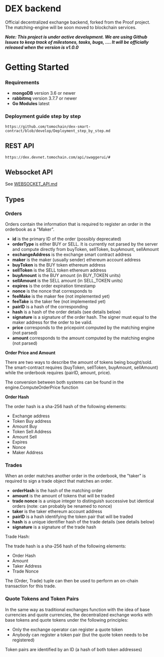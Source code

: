 # DEX backend
 
Official decentralized exchange backend, forked from the Proof project.  
The matching-engine will be soon moved to blockchain services.

_**Note: This project is under active development. We are using Github Issues to keep track of milestones, tasks, bugs, ....
It will be officially released when the version is v1.0.0**_

# Getting Started

### Requirements

- **mongoDB** version 3.6 or newer
- **rabbitmq** version 3.7.7 or newer
- **Go Modules** latest

### Deployment guide step by step
```
https://github.com/tomochain/dex-smart-contract/blob/develop/Deployment_step_by_step.md
```

## REST API
```
https://dex.devnet.tomochain.com/api/swaggerui/#
```

## Websocket API

See [WEBSOCKET_API.md](WEBSOCKET_API.md)


## Types

### Orders

Orders contain the information that is required to register an order in the orderbook as a "Maker".

- **id** is the primary ID of the order (possibly deprecated)
- **orderType** is either BUY or SELL. It is currently not parsed by the server and compute directly from buyToken, sellToken, buyAmount, sellAmount
- **exchangeAddress** is the exchange smart contract address
- **maker** is the maker (usually sender) ethereum account address
- **buyToken** is the BUY token ethereum address
- **sellToken** is the SELL token ethereum address
- **buyAmount** is the BUY amount (in BUY_TOKEN units)
- **sellAmount** is the SELL amount (in SELL_TOKEN units)
- **expires** is the order expiration timestamp
- **nonce** is the nonce that corresponds to
- **feeMake** is the maker fee (not implemented yet)
- **feeTake** is the taker fee (not implemented yet)
- **pairID** is a hash of the corresponding
- **hash** is a hash of the order details (see details below)
- **signature** is a signature of the order hash. The signer must equal to the maker address for the order to be valid.
- **price** corresponds to the pricepoint computed by the matching engine (not parsed)
- **amount** corresponds to the amount computed by the matching engine (not parsed)

**Order Price and Amount**

There are two ways to describe the amount of tokens being bought/sold. The smart-contract requires (buyToken, sellToken, buyAmount, sellAmount) while the
orderbook requires (pairID, amount, price).

The conversion between both systems can be found in the engine.ComputeOrderPrice
function

**Order Hash**

The order hash is a sha-256 hash of the following elements:

- Exchange address
- Token Buy address
- Amount Buy
- Token Sell Address
- Amount Sell
- Expires
- Nonce
- Maker Address

### Trades

When an order matches another order in the orderbook, the "taker" is required
to sign a trade object that matches an order.

- **orderHash** is the hash of the matching order
- **amount** is the amount of tokens that will be traded
- **trade nonce** is a unique integer to distinguish successive but identical orders (note: can probably be renamed to nonce)
- **taker** is the taker ethereum account address
- **pairID** is a hash identifying the token pair that will be traded
- **hash** is a unique identifier hash of the trade details (see details below)
- **signature** is a signature of the trade hash

Trade Hash:

The trade hash is a sha-256 hash of the following elements:

- Order Hash
- Amount
- Taker Address
- Trade Nonce

The (Order, Trade) tuple can then be used to perform an on-chain transaction for this trade.

### Quote Tokens and Token Pairs

In the same way as traditional exchanges function with the idea of base
currencies and quote currencies, the decentralized exchange works with
base tokens and quote tokens under the following principles:

- Only the exchange operator can register a quote token
- Anybody can register a token pair (but the quote token needs to be registered)

Token pairs are identified by an ID (a hash of both token addresses)
